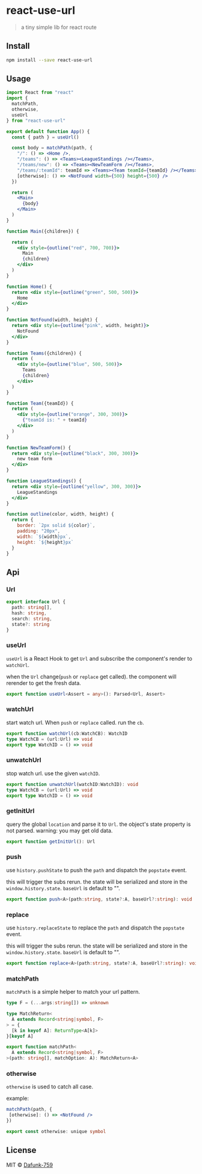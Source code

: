 # react-use-url

> a tiny simple lib for react route

## Install

```bash
npm install --save react-use-url
```

## Usage

```jsx
import React from "react"
import {
  matchPath,
  otherwise,
  useUrl
} from "react-use-url"

export default function App() {
  const { path } = useUrl()

  const body = matchPath(path, {
    "/": () => <Home />,
    "/teams": () => <Teams><LeagueStandings /></Teams>,
    "/teams/new": () => <Teams><NewTeamForm /></Teams>,
    "/teams/:teamId": teamId => <Teams><Team teamId={teamId} /></Teams>,
    [otherwise]: () => <NotFound width={500} height={500} />
  })

  return (
    <Main>
      {body}
    </Main>
  )
}

function Main({children}) {

  return (
    <div style={outline("red", 700, 700)}>
      Main
      {children}
    </div>
  )
}

function Home() {
  return <div style={outline("green", 500, 500)}>
    Home
  </div>
}

function NotFound(width, height) {
  return <div style={outline("pink", width, height)}>
    NotFound
  </div>
}

function Teams({children}) {
  return (
    <div style={outline("blue", 500, 500)}>
      Teams
      {children}
    </div>
  )
}

function Team({teamId}) {
  return (
    <div style={outline("orange", 300, 300)}>
      {"teamId is: " + teamId}
    </div>
  )
}

function NewTeamForm() {
  return <div style={outline("black", 300, 300)}>
    new team form
  </div>
}

function LeagueStandings() {
  return <div style={outline("yellow", 300, 300)}>
    LeagueStandings
  </div>
}

function outline(color, width, height) {
  return {
    border: `2px solid ${color}`, 
    padding: "20px",
    width: `${width}px`,
    height: `${height}px`
  }
}

```

## Api

### Url
```ts
export interface Url {
  path: string[],
  hash: string,
  search: string,
  state?: string
}
```

### useUrl
`useUrl` is a React Hook to get `Url` and subscribe
the component's render to `watchUrl`.
  
when the `Url` change(`push` or `replace` get called).
the component will rerender to get the fresh data.

``` ts
export function useUrl<Assert = any>(): Parsed<Url, Assert>
```

### watchUrl
start watch url. When `push` or `replace` called.
run the `cb`.

```ts
export function watchUrl(cb:WatchCB): WatchID
type WatchCB = (url:Url) => void
export type WatchID = () => void
```

### unwatchUrl
stop watch url. use the given `watchID`.

``` ts
export function unwatchUrl(watchID:WatchID): void
type WatchCB = (url:Url) => void
export type WatchID = () => void
```

### getInitUrl
query the global `location` and parse it to
`Url`.
the object's state property is not parsed.
warning: you may get old data.

```ts
export function getInitUrl(): Url
```

### push
use `history.pushState` to push the `path`
and dispatch the `popstate` event.
 
this will trigger the subs rerun.
the state will be serialized and store in the `window.history.state`.
`baseUrl` is default to "".
```ts
export function push<A>(path:string, state?:A, baseUrl?:string): void
```

### replace
use `history.replaceState` to replace the `path`
and dispatch the `popstate` event.

this will trigger the subs rerun.
the state will be serialized and store in the `window.history.state`.
`baseUrl` is default to "".
```ts
export function replace<A>(path:string, state?:A, baseUrl?:string): void
```

### matchPath
`matchPath` is a simple helper to match your 
url pattern.

```ts
type F = (...args:string[]) => unknown

type MatchReturn<
  A extends Record<string|symbol, F>
> = {
  [k in keyof A]: ReturnType<A[k]>
}[keyof A]

export function matchPath<
  A extends Record<string|symbol, F>
>(path: string[], matchOption: A): MatchReturn<A>
```

### otherwise

`otherwise` is used to catch all case.

example:
```jsx
matchPath(path, {
 [otherwise]: () => <NotFound />
})
```

```ts
export const otherwise: unique symbol
```

## License

MIT © [Dafunk-759](https://github.com/Dafunk-759)
